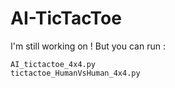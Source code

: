 # AI-TicTacToe

I'm still working on ! But you can run : 
```
AI_tictactoe_4x4.py
tictactoe_HumanVsHuman_4x4.py
```


